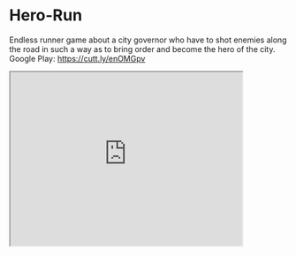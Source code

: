# Hero-Run

Endless runner game about a city governor who have to shot enemies along the road in such a way as to bring order and become the hero of the city.
<br>
Google Play: https://cutt.ly/enOMGpv

<iframe width="420" height="315"
src="https://www.youtube.com/watch?v=QUZ-0S7D5YM&t=6s">
</iframe>
